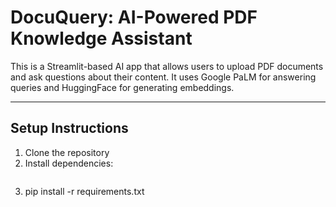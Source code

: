 # DocuQuery: AI-Powered PDF Knowledge Assistant

This is a Streamlit-based AI app that allows users to upload PDF documents and ask questions about their content. It uses Google PaLM for answering queries and HuggingFace for generating embeddings.

---

## Setup Instructions

1. Clone the repository  
2. Install dependencies:  
   ```bash
3. pip install -r requirements.txt
